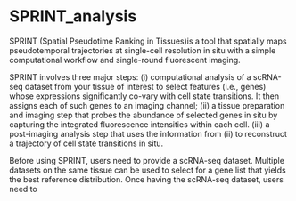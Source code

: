 # SPRINT_analysis
SPRINT (Spatial Pseudotime Ranking in Tissues)is a tool that spatially maps pseudotemporal trajectories at single-cell resolution in situ with a simple computational workflow and single-round fluorescent imaging.

SPRINT involves three major steps: (i) computational analysis of a scRNA-seq dataset from your tissue of interest to select features (i.e., genes) whose expressions significantly co-vary with cell state transitions. It then assigns each of such genes to an imaging channel; (ii) a tissue preparation and imaging step that probes the abundance of selected genes in situ by capturing the integrated fluorescence intensities within each cell. (iii) a post-imaging analysis step that uses the information from (ii) to reconstruct a trajectory of cell state transitions in situ.

Before using SPRINT, users need to provide a scRNA-seq dataset. Multiple datasets on the same tissue can be used to select for a gene list that yields the best reference distribution. Once having the scRNA-seq dataset, users need to 
